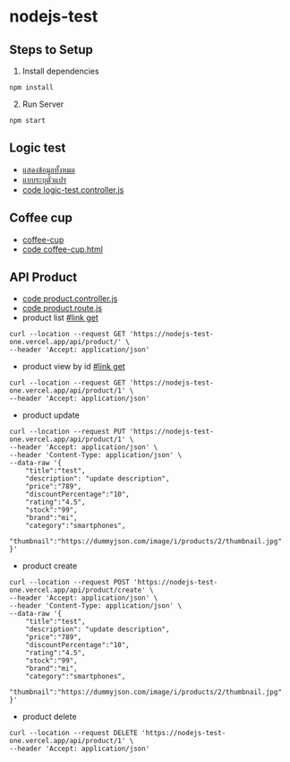 # nodejs-test
## Steps to Setup
1. Install dependencies
```
npm install
```
2. Run Server
```
npm start
```

## Logic test
- [แสดงข้อมูลทั้งหมด](https://nodejs-test-one.vercel.app/logic-test/)
- [แบบระบุตัวแปร](https://nodejs-test-one.vercel.app/logic-test/?name=Somchai&surname=Thomson&gender=M&birthDate=1/1/1990)
- [code logic-test.controller.js](https://github.com/tempKaew/nodejs-test/blob/main/src/controllers/logic-test.controller.js)

## Coffee cup
- [coffee-cup](https://nodejs-test-one.vercel.app/coffee-cup)
- [code coffee-cup.html](https://github.com/tempKaew/nodejs-test/blob/main/src/view/coffee-cup.html)

## API Product
- [code product.controller.js](https://github.com/tempKaew/nodejs-test/blob/main/src/controllers/product.controller.js)
- [code product.route.js](https://github.com/tempKaew/nodejs-test/blob/main/src/routes/product.route.js)
- product list [#link get](https://nodejs-test-one.vercel.app/api/product)
```curl
curl --location --request GET 'https://nodejs-test-one.vercel.app/api/product/' \
--header 'Accept: application/json'
```
- product view by id [#link get](https://nodejs-test-one.vercel.app/api/product/1)
```curl
curl --location --request GET 'https://nodejs-test-one.vercel.app/api/product/1' \
--header 'Accept: application/json'
```
- product update
```curl
curl --location --request PUT 'https://nodejs-test-one.vercel.app/api/product/1' \
--header 'Accept: application/json' \
--header 'Content-Type: application/json' \
--data-raw '{
    "title":"test",
    "description": "update description",
    "price":"789",
    "discountPercentage":"10",
    "rating":"4.5",
    "stock":"99",
    "brand":"mi",
    "category":"smartphones",
    "thumbnail":"https://dummyjson.com/image/i/products/2/thumbnail.jpg"
}'
```
- product create
```curl
curl --location --request POST 'https://nodejs-test-one.vercel.app/api/product/create' \
--header 'Accept: application/json' \
--header 'Content-Type: application/json' \
--data-raw '{
    "title":"test",
    "description": "update description",
    "price":"789",
    "discountPercentage":"10",
    "rating":"4.5",
    "stock":"99",
    "brand":"mi",
    "category":"smartphones",
    "thumbnail":"https://dummyjson.com/image/i/products/2/thumbnail.jpg"
}'
```
- product delete
```curl
curl --location --request DELETE 'https://nodejs-test-one.vercel.app/api/product/1' \
--header 'Accept: application/json'
```
